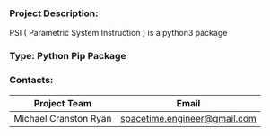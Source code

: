 ### Project Description:

PSI ( Parametric System Instruction ) is a python3 package

### Type: Python Pip Package


### Contacts:

| Project Team          | Email                          |
| --------------------- | ------------------------------ |
| Michael Cranston Ryan | spacetime.engineer@gmail.com   |
